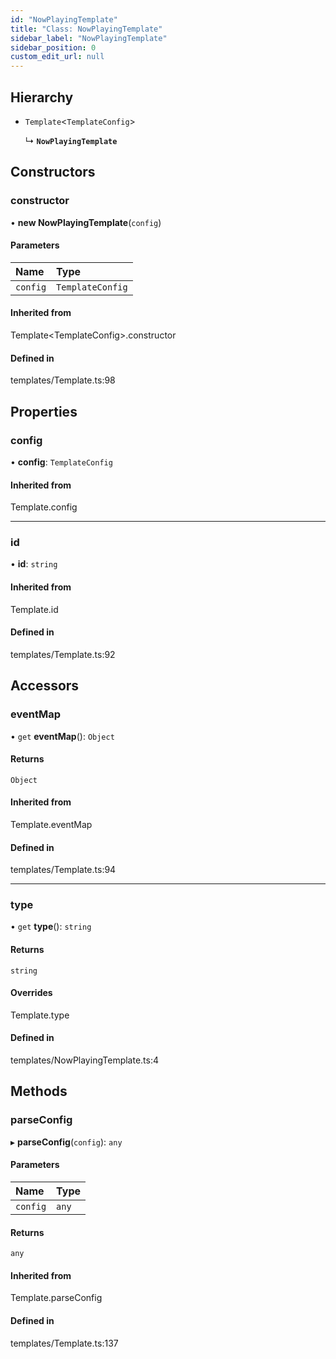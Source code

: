 ```yaml
---
id: "NowPlayingTemplate"
title: "Class: NowPlayingTemplate"
sidebar_label: "NowPlayingTemplate"
sidebar_position: 0
custom_edit_url: null
---
```


## Hierarchy

- `Template`<`TemplateConfig`\>

  ↳ **`NowPlayingTemplate`**

## Constructors

### constructor

• **new NowPlayingTemplate**(`config`)

#### Parameters

| Name | Type |
| :------ | :------ |
| `config` | `TemplateConfig` |

#### Inherited from

Template<TemplateConfig\>.constructor

#### Defined in

templates/Template.ts:98

## Properties

### config

• **config**: `TemplateConfig`

#### Inherited from

Template.config

___

### id

• **id**: `string`

#### Inherited from

Template.id

#### Defined in

templates/Template.ts:92

## Accessors

### eventMap

• `get` **eventMap**(): `Object`

#### Returns

`Object`

#### Inherited from

Template.eventMap

#### Defined in

templates/Template.ts:94

___

### type

• `get` **type**(): `string`

#### Returns

`string`

#### Overrides

Template.type

#### Defined in

templates/NowPlayingTemplate.ts:4

## Methods

### parseConfig

▸ **parseConfig**(`config`): `any`

#### Parameters

| Name | Type |
| :------ | :------ |
| `config` | `any` |

#### Returns

`any`

#### Inherited from

Template.parseConfig

#### Defined in

templates/Template.ts:137
